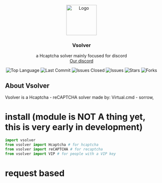 <p align="center">
  <a href="https://github.com/vanishgg/vanish-recode">
    <img src="https://i.ibb.co/zhKKWyR/nigga.png" alt="Logo" width="100" height="100">
  </a>
  <h3 align="center">Vsolver</h3>
  <p align="center">
    a Hcaptcha solver mainly focused for discord
    <br/>
    <a href="https://discord.gg/Mv4YQAK8F2">Our discord</a>
  </p>
</p>

<p align="center">
  <img src="https://img.shields.io/github/languages/top/Vsolverofficial/Vsolver" alt="Top Language">
  <img src="https://img.shields.io/github/last-commit/Vsolverofficial/Vsolver" alt="Last Commit">
  <img src="https://img.shields.io/github/issues-closed/Vsolverofficial/Vsolver" alt="Issues Closed">
  <img src="https://img.shields.io/github/issues/Vsolverofficial/Vsolver" alt="Issues">
  <img src="https://img.shields.io/github/stars/Vsolverofficial/Vsolver" alt="Stars">
  <img src="https://img.shields.io/github/forks/Vsolverofficial/Vsolver" alt="Forks">
</p>

<p align="center">
<h2 id="about">About Vsolver</h2>
<p>Vsolver is a Hcaptcha - reCAPTCHA solver made by: Virtual.cmd - sorrow,
</p>
  </p>

# install (module is NOT A thing yet, this is very early in development)
```python
import vsolver
from vsolver import Hcaptcha # for hcaptcha
from vsolver import reCAPTCHA # for recaptcha
from vsolver import VIP # for people with a VIP key
```

# request based
